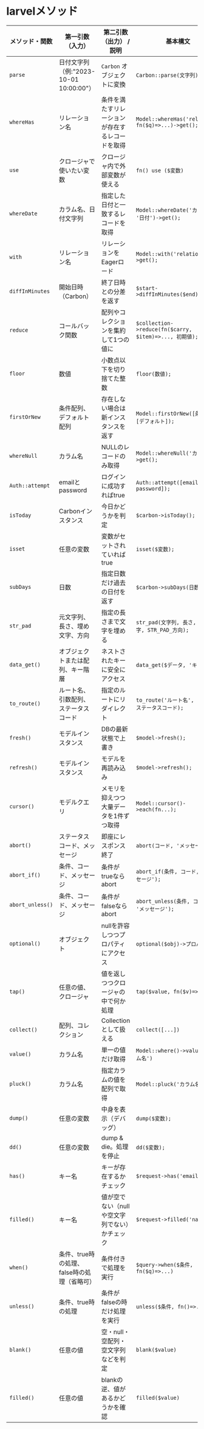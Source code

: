 # larvelメソッド
| メソッド・関数   | 第一引数（入力）                            | 第二引数（出力） / 説明                          | 基本構文                                               | 使用例                                                           |
| ---------------- | ------------------------------------------- | ------------------------------------------------ | ------------------------------------------------------ | ---------------------------------------------------------------- |
| `parse`          | 日付文字列（例:"2023-10-01 10:00:00"）      | `Carbon` オブジェクトに変換                      | `Carbon::parse(文字列);`                               | `Carbon::parse('2023-10-01 10:00:00');`                          |
| `whereHas`       | リレーション名                              | 条件を満たすリレーションが存在するレコードを取得 | `Model::whereHas('relation', fn($q)=>...)->get();`     | `Model::whereHas('posts', fn($q)=>$q->where(...))->get();`       |
| `use`            | クロージャで使いたい変数                    | クロージャ内で外部変数が使える                   | `fn() use ($変数)`                                     | `function () use ($date)`                                        |
| `whereDate`      | カラム名、日付文字列                        | 指定した日付と一致するレコードを取得             | `Model::whereDate('カラム名', '日付')->get();`         | `Model::whereDate('created_at', '2023-10-01')->get();`           |
| `with`           | リレーション名                              | リレーションをEagerロード                        | `Model::with('relation')->get();`                      | `Model::with('user')->get();`                                    |
| `diffInMinutes`  | 開始日時（Carbon）                          | 終了日時との分差を返す                           | `$start->diffInMinutes($end);`                         | `$start->diffInMinutes($end);`                                   |
| `reduce`         | コールバック関数                            | 配列やコレクションを集約して1つの値に            | `$collection->reduce(fn($carry, $item)=>..., 初期値);` | `$collection->reduce(fn($carry, $item)=>$carry+$item->value);`   |
| `floor`          | 数値                                        | 小数点以下を切り捨てた整数                       | `floor(数値);`                                         | `floor($number / 60);`                                           |
| `firstOrNew`     | 条件配列、デフォルト配列                    | 存在しない場合は新インスタンスを返す             | `Model::firstOrNew([条件], [デフォルト]);`             | `Model::firstOrNew(['email' => $email]);`                        |
| `whereNull`      | カラム名                                    | NULLのレコードのみ取得                           | `Model::whereNull('カラム')->get();`                   | `Model::whereNull('deleted_at')->get();`                         |
| `Auth::attempt`  | emailとpassword                             | ログインに成功すればtrue                         | `Auth::attempt([email, password]);`                    | `Auth::attempt(['email' => ..., 'password' => ...]);`            |
| `isToday`        | Carbonインスタンス                          | 今日かどうかを判定                               | `$carbon->isToday();`                                  | `$date->isToday();`                                              |
| `isset`          | 任意の変数                                  | 変数がセットされていればtrue                     | `isset($変数);`                                        | `if (isset($variable)) { ... }`                                  |
| `subDays`        | 日数                                        | 指定日数だけ過去の日付を返す                     | `$carbon->subDays(日数);`                              | `$date->subDays(3);`                                             |
| `str_pad`        | 元文字列、長さ、埋め文字、方向              | 指定の長さまで文字を埋める                       | `str_pad(文字列, 長さ, 埋める文字, STR_PAD_方向);`     | `str_pad(5, 2, '0', STR_PAD_LEFT);`                              |
| `data_get()`     | オブジェクトまたは配列、キー階層            | ネストされたキーに安全にアクセス                 | `data_get($データ, 'キー');`                           | `data_get($user, 'profile.name')`                                |
| `to_route()`     | ルート名、引数配列、ステータスコード        | 指定のルートにリダイレクト                       | `to_route('ルート名', [...], ステータスコード);`       | `return to_route('home');`                                       |
| `fresh()`        | モデルインスタンス                          | DBの最新状態で上書き                             | `$model->fresh();`                                     | `$model->fresh();`                                               |
| `refresh()`      | モデルインスタンス                          | モデルを再読み込み                               | `$model->refresh();`                                   | `$model->refresh();`                                             |
| `cursor()`       | モデルクエリ                                | メモリを抑えつつ大量データを1件ずつ取得          | `Model::cursor()->each(fn...);`                        | `Model::cursor()->each(fn($item)=>...)`                          |
| `abort()`        | ステータスコード、メッセージ                | 即座にレスポンス終了                             | `abort(コード, 'メッセージ');`                         | `abort(404, 'ページが見つかりません');`                          |
| `abort_if()`     | 条件、コード、メッセージ                    | 条件がtrueならabort                              | `abort_if(条件, コード, 'メッセージ');`                | `abort_if(!$user, 403, '権限がありません');`                     |
| `abort_unless()` | 条件、コード、メッセージ                    | 条件がfalseならabort                             | `abort_unless(条件, コード, 'メッセージ');`            | `abort_unless($user->isAdmin(), 403);`                           |
| `optional()`     | オブジェクト                                | nullを許容しつつプロパティにアクセス             | `optional($obj)->プロパティ`                           | `optional($user)->name`                                          |
| `tap()`          | 任意の値、クロージャ                        | 値を返しつつクロージャの中で何か処理             | `tap($value, fn($v)=>...)`                             | `tap($user, fn($u)=>$u->update([...]))`                          |
| `collect()`      | 配列、コレクション                          | Collectionとして扱える                           | `collect([...])`                                       | `collect([1, 2, 3])->sum();`                                     |
| `value()`        | カラム名                                    | 単一の値だけ取得                                 | `Model::where()->value('カラム名')`                    | `User::where('id',1)->value('email')`                            |
| `pluck()`        | カラム名                                    | 指定カラムの値を配列で取得                       | `Model::pluck('カラム名')`                             | `User::pluck('email')`                                           |
| `dump()`         | 任意の変数                                  | 中身を表示（デバッグ）                           | `dump($変数);`                                         | `dump($user);`                                                   |
| `dd()`           | 任意の変数                                  | dump & die。処理を停止                           | `dd($変数);`                                           | `dd($user);`                                                     |
| `has()`          | キー名                                      | キーが存在するかチェック                         | `$request->has('email')`                               | `$request->has('password')`                                      |
| `filled()`       | キー名                                      | 値が空でない（nullや空文字列でない）かチェック   | `$request->filled('name')`                             | `$request->filled('email')`                                      |
| `when()`         | 条件、true時の処理、false時の処理（省略可） | 条件付きで処理を実行                             | `$query->when($条件, fn($q)=>...)`                     | `$query->when($request->filled('name'), fn($q)=>$q->where(...))` |
| `unless()`       | 条件、true時の処理                          | 条件がfalseの時だけ処理を実行                    | `unless($条件, fn()=>...)`                             | `unless(empty($name), fn()=>...)`                                |
| `blank()`        | 任意の値                                    | 空・null・空配列・空文字列などを判定             | `blank($value)`                                        | `blank('') // true`                                              |
| `filled()`       | 任意の値                                    | blankの逆、値があるかどうかを確認                | `filled($value)`                                       | `filled('Laravel') // true`                                      |

